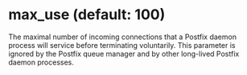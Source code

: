 # max_use (default: 100)

The maximal number of incoming connections that a Postfix daemon
process will service before terminating voluntarily. This parameter
is ignored by the Postfix queue
manager and by other long-lived Postfix daemon processes.



